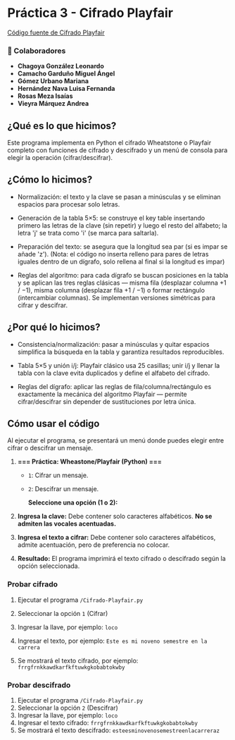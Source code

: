 # Práctica 3 - Cifrado Playfair

[Código fuente de Cifrado Playfair](https://github.com/MarianaGU18/Criptografia_S2026-1/tree/main/Pr%C3%A1cticas/P03_CifradoPlayfair)

### 👥 Colaboradores

- **Chagoya González Leonardo**
- **Camacho Garduño Miguel Ángel**
- **Gómez Urbano Mariana**
- **Hernández Nava Luisa Fernanda**
- **Rosas Meza Isaías**
- **Vieyra Márquez Andrea**

## ¿Qué es lo que hicimos?

Este programa implementa en Python el cifrado Wheatstone o Playfair completo con funciones de cifrado y descifrado y un menú de consola para elegir la operación (cifrar/descifrar).

## ¿Cómo lo hicimos?

- Normalización: el texto y la clave se pasan a minúsculas y se eliminan espacios para procesar solo letras.

- Generación de la tabla 5×5: se construye el key table insertando primero las letras de la clave (sin repetir) y luego el resto del alfabeto; la letra 'j' se trata como 'i' (se marca para saltarla).

- Preparación del texto: se asegura que la longitud sea par (si es impar se añade 'z'). (Nota: el código no inserta relleno para pares de letras iguales dentro de un dígrafo, solo rellena al final si la longitud es impar)

- Reglas del algoritmo: para cada dígrafo se buscan posiciones en la tabla y se aplican las tres reglas clásicas — misma fila (desplazar columna +1 / −1), misma columna (desplazar fila +1 / −1) o formar rectángulo (intercambiar columnas). Se implementan versiones simétricas para cifrar y descifrar.

## ¿Por qué lo hicimos?

- Consistencia/normalización: pasar a minúsculas y quitar espacios simplifica la búsqueda en la tabla y garantiza resultados reproducibles.

- Tabla 5×5 y unión i/j: Playfair clásico usa 25 casillas; unir i/j y llenar la tabla con la clave evita duplicados y define el alfabeto del cifrado.

- Reglas del dígrafo: aplicar las reglas de fila/columna/rectángulo es exactamente la mecánica del algoritmo Playfair — permite cifrar/descifrar sin depender de sustituciones por letra única.

## Cómo usar el código

Al ejecutar el programa, se presentará un menú donde puedes elegir entre cifrar o descifrar un mensaje.

1. **=== Práctica: Wheastone/Playfair (Python) ===**

   - `1`: Cifrar un mensaje.

   - `2`: Descifrar un mensaje.

     **Seleccione una opción (1 o 2):**

2. **Ingresa la clave:** Debe contener solo caracteres alfabéticos. **No se admiten las vocales acentuadas.**
3. **Ingresa el texto a cifrar:** Debe contener solo caracteres alfabéticos, admite acentuación, pero de preferencia no colocar.
4. **Resultado:** El programa imprimirá el texto cifrado o descifrado según la opción seleccionada.

### **Probar cifrado**

1. Ejecutar el programa `/Cifrado-Playfair.py`

2. Seleccionar la opción `1` (Cifrar)

3. Ingresar la llave, por ejemplo: `loco`

4. Ingresar el texto, por ejemplo: `Este es mi noveno semestre en la carrera`

5. Se mostrará el texto cifrado, por ejemplo: `frrgfrnkkawdkarfkftuwkgkobabtokwby`

### **Probar descifrado**

1. Ejecutar el programa `/Cifrado-Playfair.py`
2. Seleccionar la opción `2` (Descifrar)
3. Ingresar la llave, por ejemplo: `loco`
4. Ingresar el texto cifrado: `frrgfrnkkawdkarfkftuwkgkobabtokwby`
5. Se mostrará el texto descifrado: `esteesminovenosemestreenlacarreraz`
